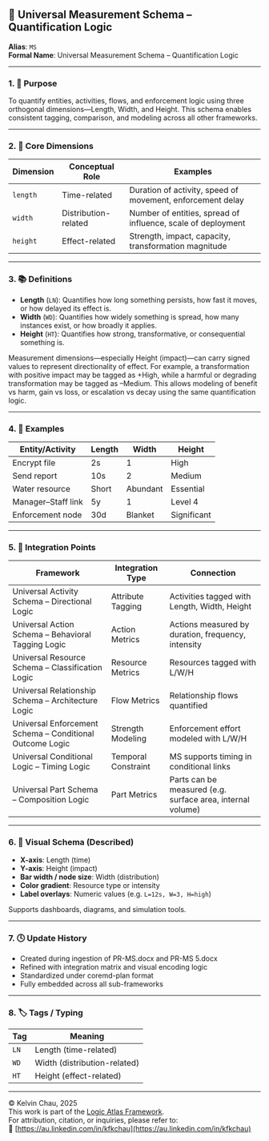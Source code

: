 ## 🧠 Universal Measurement Schema – Quantification Logic

**Alias**: `MS`  
**Formal Name**: Universal Measurement Schema – Quantification Logic  

---

### 1. 🧩 Purpose

To quantify entities, activities, flows, and enforcement logic using three orthogonal dimensions—Length, Width, and Height. This schema enables consistent tagging, comparison, and modeling across all other frameworks.

---

### 2. 🧠 Core Dimensions

| **Dimension** | **Conceptual Role** | **Examples** |
|---------------|---------------------|--------------|
| `length`      | Time-related         | Duration of activity, speed of movement, enforcement delay |
| `width`       | Distribution-related | Number of entities, spread of influence, scale of deployment |
| `height`      | Effect-related       | Strength, impact, capacity, transformation magnitude |

---

### 3. 📚 Definitions

- **Length** (`LN`): Quantifies how long something persists, how fast it moves, or how delayed its effect is.
- **Width** (`WD`): Quantifies how widely something is spread, how many instances exist, or how broadly it applies.
- **Height** (`HT`): Quantifies how strong, transformative, or consequential something is.

Measurement dimensions—especially Height (impact)—can carry signed values to represent directionality of effect. For example, a transformation with positive impact may be tagged as +High, while a harmful or degrading transformation may be tagged as –Medium. This allows modeling of benefit vs harm, gain vs loss, or escalation vs decay using the same quantification logic.

---

### 4. 🧪 Examples

| **Entity/Activity** | **Length** | **Width** | **Height** |
|---------------------|------------|-----------|------------|
| Encrypt file        | 2s         | 1         | High       |
| Send report         | 10s        | 2         | Medium     |
| Water resource      | Short      | Abundant  | Essential  |
| Manager–Staff link  | 5y         | 1         | Level 4    |
| Enforcement node    | 30d        | Blanket   | Significant |

---

### 5. 🔗 Integration Points

| **Framework** | **Integration Type** | **Connection** |
|---------------|----------------------|----------------|
| Universal Activity Schema – Directional Logic | Attribute Tagging | Activities tagged with Length, Width, Height |
| Universal Action Schema – Behavioral Tagging Logic | Action Metrics | Actions measured by duration, frequency, intensity |
| Universal Resource Schema – Classification Logic | Resource Metrics | Resources tagged with L/W/H |
| Universal Relationship Schema – Architecture Logic | Flow Metrics | Relationship flows quantified |
| Universal Enforcement Schema – Conditional Outcome Logic | Strength Modeling | Enforcement effort modeled with L/W/H |
| Universal Conditional Logic – Timing Logic | Temporal Constraint | MS supports timing in conditional links |
| Universal Part Schema – Composition Logic | Part Metrics | Parts can be measured (e.g. surface area, internal volume) |

---

### 6. 🧭 Visual Schema (Described)

- **X-axis**: Length (time)
- **Y-axis**: Height (impact)
- **Bar width / node size**: Width (distribution)
- **Color gradient**: Resource type or intensity
- **Label overlays**: Numeric values (e.g. `L=12s, W=3, H=high`)

Supports dashboards, diagrams, and simulation tools.

---

### 7. 🕓 Update History

- Created during ingestion of PR-MS.docx and PR-MS 5.docx
- Refined with integration matrix and visual encoding logic
- Standardized under coremd-plan format
- Fully embedded across all sub-frameworks

---

### 8. 🏷️ Tags / Typing

| **Tag** | **Meaning** |
|---------|-------------|
| `LN`    | Length (time-related) |
| `WD`    | Width (distribution-related) |
| `HT`    | Height (effect-related) |

---

© Kelvin Chau, 2025  
This work is part of the [Logic Atlas Framework](https://github.com/kfkchau/logic-atlas/).  
For attribution, citation, or inquiries, please refer to:  
🔗 [https://au.linkedin.com/in/kfkchau](https://au.linkedin.com/in/kfkchau)
